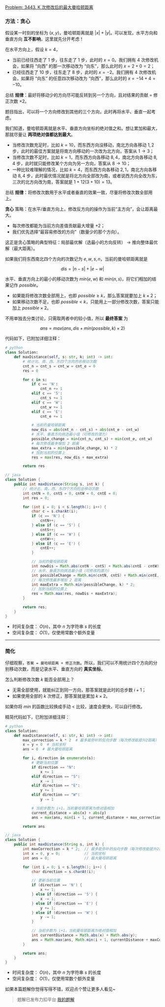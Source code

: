 [Problem: 3443. K 次修改后的最大曼哈顿距离](https://leetcode.cn/problems/maximum-manhattan-distance-after-k-changes/description/)

### 方法：贪心

假设某一时刻的坐标为 $(x,y)$，曼哈顿距离就是 $|x|+|y|$。可以发现，水平方向和垂直方向 **互不影响**，这里就先分开考虑！

在水平方向上，假设 $k=4$，

- 当前已经往西走了 $1$ 步，往东走了 $1$ 步，此时的 $x=0$。我们拥有 $4$ 次修改机会，如果将 “向西” 的那一次移动改为 “向东”，那么此时的 $x=2+0=2$；
- 已经往西走了 $10$ 步，往东走了 $8$ 步，此时的 $x=-2$。我们拥有 $4$ 次修改机会，如果将 “向东” 的任意四次移动改为 “向西”，那么此时的 $x=-14+4=-10$。

总结 **规律**：最好将移动少的方向尽可能反转到另一个方向，且对结果的贡献 = 修正次数 $\times 2$。

题目指出，可以将一个方向修改到其他的三个方向，此时再将水平、垂直一起考虑。

我们知道，曼哈顿距离就是水平、垂直方向坐标的绝对值之和。想让累加和最大，那就尽量让 **两项绝对值都达到最大**。

- 当修改次数充足时，比如 $k=10$，而东西方向没移动，南北方向各移动 $1,2$ 步，此时的最佳方案就是将南方向移动的一次改为北方向，答案从 $1\rightarrow 3$；
- 当修改次数不足时，比如 $k=1$，而东西方向各移动 $8,4$，南北方向各移动 $8,4$ 步，此时就只能修改某个方向为另一方向，答案从 $8\rightarrow 10$；
- 一种比较难理解的情况，比如 $k=4$，而东西方向各移动 $2,1$，南北方向各移动 $8,4$ 步，此时最优情况就是将北方向全部改为南，或者说西方向全改为东，三次的北方向改为南，答案就是 $1+12(3+10)=13$。

总结 **规律**：将修改次数用于水平或者垂直的效果一致，尽量将修改次数全部用上。

**贪心** 策略：在水平/垂直方向上，修改反方向的操作为当前“主方向”，会让距离最大。

- 每次修改都能为当前方向差值贡献最大增量 $+2$；
- 我们优先选择“最容易修改的方向”（数量少的那个方向）。

这正是贪心策略的典型特征：局部最优解（选最小的方向反转） $\rightarrow$ 推向整体最优解（最大距离）。

如果我们将东西南北四个方向的次数记为 $e,w,s,n$，当前的曼哈顿距离就是

$$
dis=|n-s|+|e-w|
$$

水平、垂直方向上的最小的移动次数为 $min(e,w)$ 和 $min(n,s)$，将它们相加的结果记作 $possible$。

- 如果能将修改次数全部用上，也即 $possible\ge k$，那么答案就要加上 $k\times 2$；
- 如果移动次数不足，也即 $possible< k$，只能用上一部分修改次数，答案只能加上 $possible\times 2$。

不用单独去分类讨论，只需取两者中的较小值，所以 **最终答案** 为

$$
ans=max(ans,dis+min(possible,k)\times 2)
$$

代码如下，已附加详细注释：

```Python
# python
class Solution:
    def maxDistance(self, s: str, k: int) -> int:
        # 统计北、南、西、东四个方向的总移动次数
        cnt_n = cnt_s = cnt_w = cnt_e = 0
        res = 0

        for c in s:
            if c == 'N':
                cnt_n += 1
            elif c == 'S':
                cnt_s += 1
            elif c == 'W':
                cnt_w += 1
            elif c == 'E':
                cnt_e += 1

            # 当前的曼哈顿距离
            now_dis = abs(cnt_n - cnt_s) + abs(cnt_e - cnt_w)
            # 水平、垂直方向挑选最小值（可修改的潜力）
            possible_change = min(cnt_n, cnt_s) + min(cnt_e, cnt_w)
            # 每次修改最多增加 2 距离
            max_extra = min(possible_change, k) * 2
            # 加到当前的位置上
            res = max(res, now_dis + max_extra)

        return res
```

```Java
// java
class Solution {
    public int maxDistance(String s, int k) {
        // 统计北、南、西、东四个方向的总移动次数
        int cntN = 0, cntS = 0, cntW = 0, cntE = 0;
        int res = 0;

        for (int i = 0; i < s.length(); i++) {
            char c = s.charAt(i);
            if (c == 'N') {
                cntN++;
            } else if (c == 'S') {
                cntS++;
            } else if (c == 'W') {
                cntW++;
            } else if (c == 'E') {
                cntE++;
            }

            // 当前的曼哈顿距离
            int nowDis = Math.abs(cntN - cntS) + Math.abs(cntE - cntW);
            // 水平、垂直方向挑选最小值（可修改的潜力）
            int possibleChange = Math.min(cntN, cntS) + Math.min(cntE, cntW);
            // 每次修改最多增加 2 距离
            int maxExtra = Math.min(possibleChange, k) * 2;
            // 加到当前的位置上
            res = Math.max(res, nowDis + maxExtra);
        }

        return res;
    }
}
```

- 时间复杂度： $O(n)$，其中 $n$ 为字符串 $s$ 的长度
- 空间复杂度： $O(1)$，仅使用常数个额外变量

---

### 简化

仔细观察，`答案 = 曼哈顿距离 + 修正次数`。所以，我们可以不用统计四个方向的分别移动次数，而是记录水平、垂直方向的 **真实坐标**。

怎么判断修改次数 $k$ 能否全部用上？

- 无需全部使用，就能纠正到同一方向，那答案就是此时的总步数 $i+1$；
- 如果使用全部的 $k$ 次修正，那答案就是累加 $k\times 2$。

如果你将 $min$ 的函数比较换成手动 $<$ 比较，速度会更快，可以自行修改。

精简代码如下，已附加详细注释：

```Python
# python
class Solution:
    def maxDistance(self, s: str, k: int) -> int:
        max_correction = k * 2  # 最多能弥补的反向步数（每次修改能提升2距离）
        x = y = 0  # 当前坐标
        ans = 0  # 最大曼哈顿距离

        for i, direction in enumerate(s):
            # 更新当前位置
            if direction == "N":
                x += 1
            elif direction == "S":
                x -= 1
            elif direction == "E":
                y += 1
            elif direction == "W":
                y -= 1

            # 当前步数为 i+1，当前曼哈顿距离为绝对值相加
            current_distance = abs(x) + abs(y)
            ans = max(ans, min(i + 1, current_distance + max_correction))

        return ans
```

```Java
// java
class Solution {
    public int maxDistance(String s, int k) {
        int maxCorrection = k * 2;  // 最多能弥补的反向步数（每次修改能提升2距离）
        int x = 0, y = 0;           // 当前坐标
        int ans = 0;                // 最大曼哈顿距离

        for (int i = 0; i < s.length(); i++) {
            char direction = s.charAt(i);

            // 更新当前位置
            if (direction == 'N') {
                x += 1;
            } else if (direction == 'S') {
                x -= 1;
            } else if (direction == 'E') {
                y += 1;
            } else if (direction == 'W') {
                y -= 1;
            }

            // 当前步数为 i+1，当前曼哈顿距离为绝对值相加
            int currentDistance = Math.abs(x) + Math.abs(y);
            ans = Math.max(ans, Math.min(i + 1, currentDistance + maxCorrection));
        }

        return ans;
    }
}
```

- 时间复杂度： $O(n)$，其中 $n$ 为字符串 $s$ 的长度
- 空间复杂度： $O(1)$，仅使用常数个额外变量

如果本篇题解你觉得写得不错，欢迎点个赞让更多人看见~

> 题解已发布力扣平台 [我的题解](https://leetcode.cn/problems/maximum-manhattan-distance-after-k-changes/solutions/3704438/tan-xin-tong-ji-yi-dong-ci-shu-ju-chi-yo-vu7s/)
